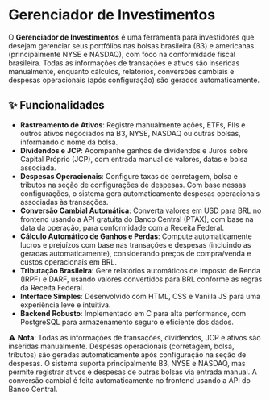 # Gerenciador de Investimentos

O **Gerenciador de Investimentos** é uma ferramenta para investidores que desejam gerenciar seus portfólios nas bolsas brasileira (B3) e americanas (principalmente NYSE e NASDAQ), com foco na conformidade fiscal brasileira. Todas as informações de transações e ativos são inseridas manualmente, enquanto cálculos, relatórios, conversões cambiais e despesas operacionais (após configuração) são gerados automaticamente.

## ✨ Funcionalidades

- **Rastreamento de Ativos**: Registre manualmente ações, ETFs, FIIs e outros ativos negociados na B3, NYSE, NASDAQ ou outras bolsas, informando o nome da bolsa.
- **Dividendos e JCP**: Acompanhe ganhos de dividendos e Juros sobre Capital Próprio (JCP), com entrada manual de valores, datas e bolsa associada.
- **Despesas Operacionais**: Configure taxas de corretagem, bolsa e tributos na seção de configurações de despesas. Com base nessas configurações, o sistema gera automaticamente despesas operacionais associadas às transações.
- **Conversão Cambial Automática**: Converta valores em USD para BRL no frontend usando a API gratuita do Banco Central (PTAX), com base na data da operação, para conformidade com a Receita Federal.
- **Cálculo Automático de Ganhos e Perdas**: Compute automaticamente lucros e prejuízos com base nas transações e despesas (incluindo as geradas automaticamente), considerando preços de compra/venda e custos operacionais em BRL.
- **Tributação Brasileira**: Gere relatórios automáticos de Imposto de Renda (IRPF) e DARF, usando valores convertidos para BRL conforme as regras da Receita Federal.
- **Interface Simples**: Desenvolvido com HTML, CSS e Vanilla JS para uma experiência leve e intuitiva.
- **Backend Robusto**: Implementado em C para alta performance, com PostgreSQL para armazenamento seguro e eficiente dos dados.
  
⚠️ **Nota**: Todas as informações de transações, dividendos, JCP e ativos são inseridas manualmente. Despesas operacionais (corretagem, bolsa, tributos) são geradas automaticamente após configuração na seção de despesas. O sistema suporta principalmente B3, NYSE e NASDAQ, mas permite registrar ativos e despesas de outras bolsas via entrada manual. A conversão cambial é feita automaticamente no frontend usando a API do Banco Central.
